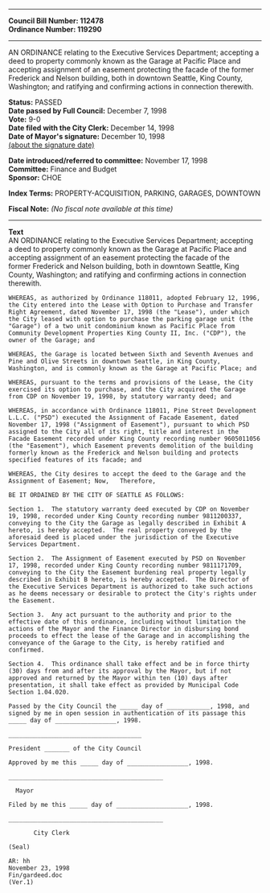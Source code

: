 * * * * *  
  
**Council Bill Number: [](#h0)[](#h2)112478**   
**Ordinance Number: 119290**  
  
* * * * *  
  
AN ORDINANCE relating to the Executive Services Department; accepting a deed to property commonly known as the Garage at Pacific Place and accepting assignment of an easement protecting the facade of the former Frederick and Nelson building, both in downtown Seattle, King County, Washington; and ratifying and confirming actions in connection therewith.  
  
**Status:** PASSED   
**Date passed by Full Council:** December 7, 1998   
**Vote:** 9-0   
**Date filed with the City Clerk:** December 14, 1998   
**Date of Mayor's signature:** December 10, 1998   
[(about the signature date)](/~public/approvaldate.htm)   
  
  
**Date introduced/referred to committee:** November 17, 1998   
**Committee:** Finance and Budget   
**Sponsor:** CHOE   
  
**Index Terms:** PROPERTY-ACQUISITION, PARKING, GARAGES, DOWNTOWN  
  
**Fiscal Note:** *(No fiscal note available at this time)*  
  
* * * * *  
  
**Text**  
    AN ORDINANCE relating to the Executive Services Department; accepting  
    a deed to property commonly known as the Garage at Pacific Place and  
    accepting assignment of an easement protecting the facade of the  
    former Frederick and Nelson building, both in downtown Seattle, King  
    County, Washington; and ratifying and confirming actions in connection  
    therewith.  
  
    WHEREAS, as authorized by Ordinance 118011, adopted February 12, 1996,  
    the City entered into the Lease with Option to Purchase and Transfer  
    Right Agreement, dated November 17, 1998 (the "Lease"), under which  
    the City leased with option to purchase the parking garage unit (the  
    "Garage") of a two unit condominium known as Pacific Place from  
    Community Development Properties King County II, Inc. ("CDP"), the  
    owner of the Garage; and  
  
    WHEREAS, the Garage is located between Sixth and Seventh Avenues and  
    Pine and Olive Streets in downtown Seattle, in King County,  
    Washington, and is commonly known as the Garage at Pacific Place; and  
  
    WHEREAS, pursuant to the terms and provisions of the Lease, the City  
    exercised its option to purchase, and the City acquired the Garage  
    from CDP on November 19, 1998, by statutory warranty deed; and  
  
    WHEREAS, in accordance with Ordinance 118011, Pine Street Development  
    L.L.C. ("PSD") executed the Assignment of Facade Easement, dated  
    November 17, 1998 ("Assignment of Easement"), pursuant to which PSD  
    assigned to the City all of its right, title and interest in the  
    Facade Easement recorded under King County recording number 9605011056  
    (the "Easement"), which Easement prevents demolition of the building  
    formerly known as the Frederick and Nelson building and protects  
    specified features of its facade; and  
  
    WHEREAS, the City desires to accept the deed to the Garage and the  
    Assignment of Easement; Now,   Therefore,  
  
    BE IT ORDAINED BY THE CITY OF SEATTLE AS FOLLOWS:  
  
    Section 1.  The statutory warranty deed executed by CDP on November  
    19, 1998, recorded under King County recording number 9811200337,  
    conveying to the City the Garage as legally described in Exhibit A  
    hereto, is hereby accepted.  The real property conveyed by the  
    aforesaid deed is placed under the jurisdiction of the Executive  
    Services Department.  
  
    Section 2.  The Assignment of Easement executed by PSD on November  
    17, 1998, recorded under King County recording number 9811171709,  
    conveying to the City the Easement burdening real property legally  
    described in Exhibit B hereto, is hereby accepted.  The Director of  
    the Executive Services Department is authorized to take such actions  
    as he deems necessary or desirable to protect the City's rights under  
    the Easement.  
  
    Section 3.  Any act pursuant to the authority and prior to the  
    effective date of this ordinance, including without limitation the  
    actions of the Mayor and the Finance Director in disbursing bond  
    proceeds to effect the lease of the Garage and in accomplishing the  
    conveyance of the Garage to the City, is hereby ratified and  
    confirmed.  
  
    Section 4.  This ordinance shall take effect and be in force thirty  
    (30) days from and after its approval by the Mayor, but if not  
    approved and returned by the Mayor within ten (10) days after  
    presentation, it shall take effect as provided by Municipal Code  
    Section 1.04.020.  
  
    Passed by the City Council the _____ day of ____________, 1998, and  
    signed by me in open session in authentication of its passage this  
    _____ day of _________________, 1998.  
  
    _____________________________________  
  
    President _______ of the City Council  
  
    Approved by me this _____ day of _________________, 1998.  
  
    ___________________________________________  
  
      Mayor  
  
    Filed by me this _____ day of ____________________, 1998.  
  
    ___________________________________________  
  
           City Clerk  
  
    (Seal)  
  
    AR: hh  
    November 23, 1998  
    Fin/gardeed.doc  
    (Ver.1)  
